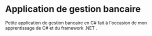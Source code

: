 # Application de gestion bancaire  

Petite application de gestion bancaire en C# fait à l'occasion de mon apprentissage de C# et du framework .NET .
